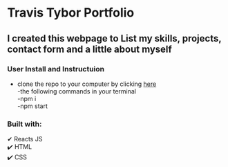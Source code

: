 # Travis Tybor Portfolio

## I created this webpage to List my skills, projects, contact form and a little about myself


###  User Install and Instructuion
- clone the repo to your computer by clicking [here](https://github.com/tygrski/portfolio-react)<br/>
-the following commands in your terminal<br/>
-npm i<br/>
-npm start

### Built with: <br/>
✔ Reacts JS<br/>
✔️ HTML<br/>
✔️ CSS


